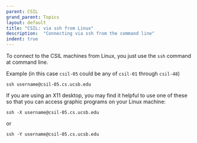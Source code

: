 ```yaml
---
parent: CSIL
grand_parent: Topics
layout: default
title: "CSIL: via ssh from Linux"
description:  "Connecting via ssh from the command line"
indent: true
---
```


To connect to the CSIL machines from Linux, you just use the `ssh` command at command line.

Example (in this case `csil-05` could be any of `csil-01` through `csil-48`)

```
ssh username@csil-05.cs.ucsb.edu
```

If you are using an X11 desktop, you may find it helpful to use one of these so that you can access graphic programs on your Linux machine:


```
ssh -X username@csil-05.cs.ucsb.edu
```

or

```
ssh -Y username@csil-05.cs.ucsb.edu
```
